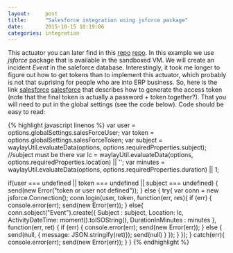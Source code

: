 ```yaml
---
layout:     post
title:      "Salesforce integration using jsforce package"
date:       2015-10-15 10:19:06
categories: integration
---
```


This actuator you can later find in this [repo] [repo]. In this example we use _jsforce_ package that is available in the sandboxed VM. We will create an incident _Event_ in the saleforce database. Interestingly, it took me longer to figure out how to get tokens than to implement this actuator, which probably is not that suprising for people who are into ERP business. So, here is the link [salesforce] [salesforce] that describes how to generate the access token (note that the final token is actually a password + token together?). That you will need to put in the global settings (see the code below). Code should be easy to read:


{% highlight javascript linenos %}
var user = options.globalSettings.salesForceUser;
var token = options.globalSettings.salesForceToken;
var subject = waylayUtil.evaluateData(options, options.requiredProperties.subject); //subject must be there
var lc = waylayUtil.evaluateData(options, options.requiredProperties.location) || '';
var minutes = waylayUtil.evaluateData(options, options.requiredProperties.duration) || 1;


if(user === undefined || token === undefined || subject === undefined) {
    send(new Error("token or user not defined"));
}
else {
    try{
        var conn = new jsforce.Connection();
        conn.login(user, token, function(err, res){
            if (err) { 
              console.error(err); 
              send(new Error(err));
            } else{
                 conn.sobject("Event").create({ 
                      Subject : subject,
                      Location: lc,
                      ActivityDateTime: moment().toISOString(),
                      DurationInMinutes : minutes
                  }, function(err, ret) {
                    if (err) { 
                       console.error(err); 
                       send(new Error(err));
                    } else {
                        send(null, { message: JSON.stringify(ret)});
                        send(null)
                    }
                  });
            }
        });
    }
    catch(err){
        console.error(err); 
        send(new Error(err));
    }
}
{% endhighlight %}


[repo]: https://raw.githubusercontent.com/waylayio/Actuators/master/createEventForSalesForce
[salesforce]: https://help.salesforce.com/apex/HTViewHelpDoc?id=user_security_token.htm&language=en

